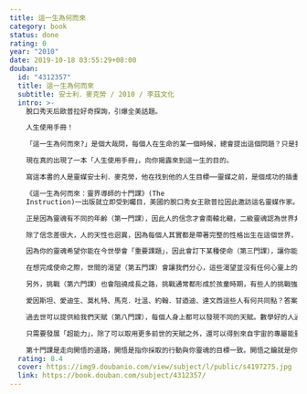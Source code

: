 ```yaml
---
title: 這一生為何而來
category: book
status: done
rating: 0
year: "2010"
date: 2019-10-18 03:55:29+08:00
douban:
  id: "4312357"
  title: 這一生為何而來
  subtitle: 安士利．麥克勞 / 2010 / 李茲文化
  intro: >-
    脫口秀天后歐普拉好奇探詢，引爆全美話題。

    人生使用手冊！

    「這一生為何而來?」是個大哉問，每個人在生命的某一個時候，總會提出這個問題？只是我們從來不曾期待可以得到答案。有人開玩笑說，倘若人出生時可以附上一份說明書，一份類似「人生使用手冊」之類的東西，那該有多好。

    現在真的出現了一本「人生使用手冊」，向你揭露來到這一生的目的。

    寫這本書的人是靈媒安士利．麥克勞，他在找到他的人生目標──靈媒之前，是個成功的插畫家；這本書雖是他掛名作者，但事實上不算是他寫的，因為真正提供內容的是他的指導靈們，他只不過是一個傳遞的媒介罷了。

    《這一生為何而來：靈界導師的十門課》(The
    Instruction)一出版就立即受到矚目，美國的脫口秀女王歐普拉因此邀訪這名靈媒作家。安士利的指導靈們在節目上「說」歐普拉的靈魂年齡是九級……靈魂居然有老少之分，這就是本書的第一門課。作者指出，靈魂得在一級中輪迴個五世到二十世，學會設定的課題後，才能往上升級，直到十級由「肉身層」畢業，進入「因果層」。

    正是因為靈魂有不同的年齡（第一門課），因此人的信念才會南轅北轍，二級靈魂認為世界非黑即白，卻往往成為投機政客謊言下的受害者；當世界領袖多半是五級靈魂時，往往為了政績而不惜掀起戰端；當靈魂到了十級時，因為已經歷經太多次輪迴，利他主達到顛峰，不僅看淡生死、名利，也了解到人類其實是一體的，也深信「你需要的只是愛」。

    除了信念差很大，人的天性也迥異，因為每個人其實都是帶著完整的性格出生在這個世界，也就是具有自己的「靈魂類型」（第二門課）。若一個靈魂選擇當照護者類型的人，那麼這一生若能擔任護士、幼稚園老師，就會覺得順應了「心底的呼喚」；而一個表演類型的人，就不能沒有觀眾及舞台。因此，若因為父母的期望而勉強選擇志向的人，通常都不能感到滿足，因為沒有辦法活出「你的靈魂希望你活出的人生」。

    因為你的靈魂希望你能在今世學會「重要課題」，因此會訂下某種使命（第三門課），讓你能接受「完整的教育」；因為世世的輪迴，有些前世的傷痛會變成此生「莫名的害怕」（第四門課），而害怕會阻撓靈魂的進化，因此我們要在今世予以克服。

    在想完成使命之際，世間的渴望（第五門課）會讓我們分心，這些渴望並沒有任何心靈上的價值，諸如我們追求的安全感、財富、健康……當渴望失衡時，就會產生弊病。渴望安全，可能死於平庸；過度追求健康，反而會導致「疑病症」。

    另外，挑戰（第六門課）也會阻撓成長之路，挑戰通常都形成於孩童時期，有些人的挑戰強到足以形成一個人的特質。例如，頑固的挑戰源自兒時缺情感上的安全感，若加上自我毀滅的挑戰（兒時沒得到足夠的愛，自認毫無價值），可能會嚴重酗酒。人常常同時面對好幾項挑戰，若能懂得克服之道，反而是成長的良機。

    愛因斯坦、愛迪生、莫札特、馬克．吐溫、約翰．甘迺迪、達文西這些人有何共同點？答案是：他們都有閱讀障礙。靈魂不會刻意選擇任何悲慘遭遇，因為「人生不如意十之八九」，靈魂不用主動去試，也自然會在輪迴中遇到這樣的課題。絕不是因為上輩子造了什麼孽，但每一項探究（第七門課）的目的都是要達到自我賦能。

    過去世可以提供給我們天賦（第八門課），每個人身上都可以發現不同的天賦。數學好的人通常帶有邏輯的天賦；而莫札特無疑是帶著音樂的天賦。天賦是源自前世的經驗，也讓你對特定活動充滿熱情。

    只需要發展「超能力」，除了可以取用更多前世的天賦之外，還可以得到來自宇宙的專屬能量（第九門課）。其中最為人所知的是意向的力量（祕密的力量），學習與靈魂世界連結，整個宇宙的力量都會在背後挺你。

    第十門課是走向開悟的道路，開悟是指你採取的行動與你靈魂的目標一致。開悟之鑰就是你想要擁有它的渴望，透過這本書，你可以幾天就實現，不用花上幾年。
  rating: 8.4
  cover: https://img9.doubanio.com/view/subject/l/public/s4197275.jpg
  link: https://book.douban.com/subject/4312357/
---
```



